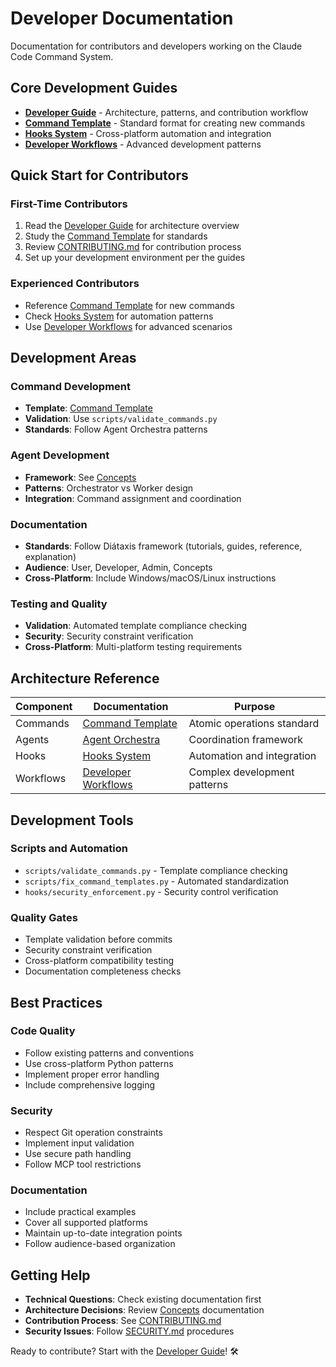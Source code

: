 # Developer Documentation

Documentation for contributors and developers working on the Claude Code Command System.

## Core Development Guides

- **[Developer Guide](developer-guide.md)** - Architecture, patterns, and contribution workflow
- **[Command Template](command-template.md)** - Standard format for creating new commands
- **[Hooks System](hooks-system.md)** - Cross-platform automation and integration
- **[Developer Workflows](developer-workflows.md)** - Advanced development patterns

## Quick Start for Contributors

### First-Time Contributors

1. Read the [Developer Guide](developer-guide.md) for architecture overview
2. Study the [Command Template](command-template.md) for standards
3. Review [CONTRIBUTING.md](../../CONTRIBUTING.md) for contribution process
4. Set up your development environment per the guides

### Experienced Contributors

- Reference [Command Template](command-template.md) for new commands
- Check [Hooks System](hooks-system.md) for automation patterns
- Use [Developer Workflows](developer-workflows.md) for advanced scenarios

## Development Areas

### Command Development

- **Template**: [Command Template](command-template.md)
- **Validation**: Use `scripts/validate_commands.py`
- **Standards**: Follow Agent Orchestra patterns

### Agent Development

- **Framework**: See [Concepts](../concepts/agent-orchestra-framework.md)
- **Patterns**: Orchestrator vs Worker design
- **Integration**: Command assignment and coordination

### Documentation

- **Standards**: Follow Diátaxis framework (tutorials, guides, reference, explanation)
- **Audience**: User, Developer, Admin, Concepts
- **Cross-Platform**: Include Windows/macOS/Linux instructions

### Testing and Quality

- **Validation**: Automated template compliance checking
- **Security**: Security constraint verification
- **Cross-Platform**: Multi-platform testing requirements

## Architecture Reference

| Component | Documentation | Purpose |
|-----------|---------------|---------|
| Commands | [Command Template](command-template.md) | Atomic operations standard |
| Agents | [Agent Orchestra](../concepts/agent-orchestra-framework.md) | Coordination framework |
| Hooks | [Hooks System](hooks-system.md) | Automation and integration |
| Workflows | [Developer Workflows](developer-workflows.md) | Complex development patterns |

## Development Tools

### Scripts and Automation

- `scripts/validate_commands.py` - Template compliance checking
- `scripts/fix_command_templates.py` - Automated standardization
- `hooks/security_enforcement.py` - Security control verification

### Quality Gates

- Template validation before commits
- Security constraint verification
- Cross-platform compatibility testing
- Documentation completeness checks

## Best Practices

### Code Quality

- Follow existing patterns and conventions
- Use cross-platform Python patterns
- Implement proper error handling
- Include comprehensive logging

### Security

- Respect Git operation constraints
- Implement input validation
- Use secure path handling
- Follow MCP tool restrictions

### Documentation

- Include practical examples
- Cover all supported platforms
- Maintain up-to-date integration points
- Follow audience-based organization

## Getting Help

- **Technical Questions**: Check existing documentation first
- **Architecture Decisions**: Review [Concepts](../concepts/) documentation
- **Contribution Process**: See [CONTRIBUTING.md](../../CONTRIBUTING.md)
- **Security Issues**: Follow [SECURITY.md](../../SECURITY.md) procedures

Ready to contribute? Start with the [Developer Guide](developer-guide.md)! 🛠️
